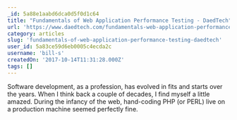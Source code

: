 ```yaml
---
_id: 5a88e1aabd6dca0d5f0d1c64
title: "Fundamentals of Web Application Performance Testing - DaedTech"
url: 'https://www.daedtech.com/fundamentals-web-application-performance-testing/'
category: articles
slug: 'fundamentals-of-web-application-performance-testing-daedtech'
user_id: 5a83ce59d6eb0005c4ecda2c
username: 'bill-s'
createdOn: '2017-10-14T11:31:28.000Z'
tags: []
---
```


Software development, as a profession, has evolved in fits and starts over the years.  When I think back a couple of decades, I find myself a little amazed.  During the infancy of the web, hand-coding PHP (or PERL) live on a production machine seemed perfectly fine.
